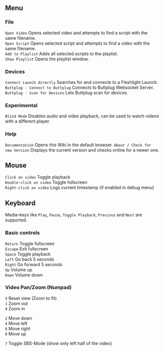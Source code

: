 ## Menu

### File

``Open Video`` Opens selected video and attempts to find a script with the same filename.  
``Open Script`` Opens selected script and attempts to find a video with the same filename.  
``Add to Playlist`` Adds all selected scripts to the playlist.  
``Show Playlist`` Opens the playlist window.  

### Devices

``Connect Launch directly`` Searches for and connects to a Fleshlight Launch.  
``Buttplug - Connect to Buttplug`` Connects to Buttplug Websocket Server.  
``Buttplug - Scan for Devices`` Lets Buttplug scan for devices.  

### Experimental

``Blind Mode`` Disables audio and video playback, can be used to watch videos with a different player.

### Help

``Documentation`` Opens this Wiki in the default browser.
``About / Check for new Version`` Displays the current version and checks online for a newer one.

## Mouse

``Click on video`` Toggle playback  
``Double-click on video`` Toggle fullscreen  
``Right-click on video`` Logs current timestamp (if enabled in debug menu)  

## Keyboard

Media-keys like ``Play``, ``Pause``, ``Toggle Playback``, ``Previous`` and ``Next`` are supported.

### Basic controls

``Return`` Toggle fullscreen  
``Escape`` Exit fullscreen  
``Space`` Toggle playback  
``Left`` Go back 5 seconds  
``Right`` Go forward 5 seconds  
``Up`` Volume up  
``Down`` Volume down  

### Video Pan/Zoom (Numpad)

``5`` Reset view (Zoom to fit)  
``1`` Zoom out  
``9`` Zoom in  

``2`` Move down  
``4`` Move left  
``6`` Move right  
``8`` Move up

``7`` Toggle SBS-Mode (show only left half of the video)

